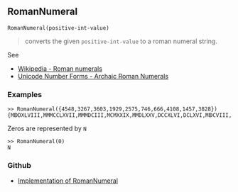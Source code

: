 ## RomanNumeral

```
RomanNumeral(positive-int-value) 
```

> converts the given `positive-int-value` to a roman numeral string.


See
* [Wikipedia - Roman numerals](https://en.wikipedia.org/wiki/Roman_numerals)
* [Unicode Number Forms - Archaic Roman Numerals](http://www.unicode.org/charts/PDF/U2150.pdf)

### Examples

```
>> RomanNumeral({4548,3267,3603,1929,2575,746,666,4108,1457,3828}) 
{MↁDXLVIII,MMMCCLXVII,MMMDCIII,MCMXXIX,MMDLXXV,DCCXLVI,DCLXVI,MↁCVIII,MCDLVII,MMMDCCCXXVIII}
```

Zeros are represented by `N`

```
>> RomanNumeral(0) 
N
```


### Github

* [Implementation of RomanNumeral](https://github.com/axkr/symja_android_library/blob/master/symja_android_library/matheclipse-core/src/main/java/org/matheclipse/core/builtin/OutputFunctions.java#L645) 
